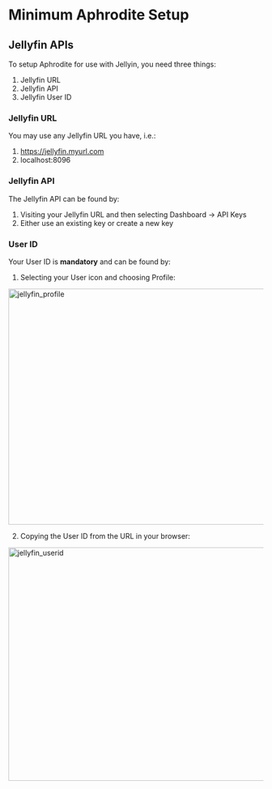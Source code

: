 # Minimum Aphrodite Setup

## Jellyfin APIs
To setup Aphrodite for use with Jellyin, you need three things:

1. Jellyfin URL
2. Jellyfin API
3. Jellyfin User ID

### Jellyfin URL
You may use any Jellyfin URL you have, i.e.:

1. https://jellyfin.myurl.com
2. localhost:8096

### Jellyfin API
The Jellyfin API can be found by:

1. Visiting your Jellyfin URL and then selecting Dashboard -> API Keys
2. Either use an existing key or create a new key

### User ID
Your User ID is **mandatory** and can be found by:

1. Selecting your User icon and choosing Profile:
<img width="534" height="466" alt="jellyfin_profile" src="https://github.com/user-attachments/assets/242d0ffc-1e5c-4d01-9f48-1b186d5a8b94" />

2. Copying the User ID from the URL in your browser:
<img width="1017" height="461" alt="jellyfin_userid" src="https://github.com/user-attachments/assets/7849bc5e-5c67-42df-9d25-b5dbcfabcd88" />
